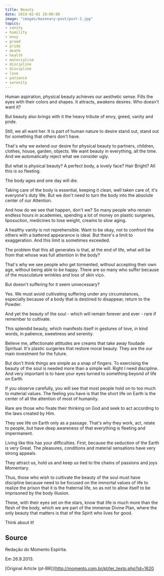 ```yaml
---
title: Beauty
date: 2019-02-01 19:00:00
image: "images/masonary-post/post-2.jpg"
topics: 
- vanity
- humility
- envy
- greed
- pride
- death
- health
- materialism
- discipline
- discipline
- love
- patience
- serenity
---
```


Human aspiration, physical beauty achieves our aesthetic sense. Fills
the eyes with their colors and shapes. It attracts, awakens desires. Who doesn't want it?

But beauty also brings with it the heavy tribute of envy, greed,
vanity and pride.

Still, we all want her. It is part of human nature to desire
stand out, stand out for something that others don't have.

That's why we extend our desire for physical beauty to partners, children,
clothes, house, garden, objects. We want beauty in everything, all the time. And
we automatically reject what we consider ugly.

But what is physical beauty? A perfect body, a lovely face? Hair
Bright? All this is so fleeting.

The body ages and one day will die.

Taking care of the body is essential, keeping it clean, well taken care of, it's everyone's duty
We. But we don't need to turn the body into the absolute center of our
Attention.

And how do we see that happen, don't we? So many people who remain endless hours in
academies, spending a lot of money on plastic surgeries, liposuction,
medicines to lose weight, creams to slow aging.

A healthy vanity is not reprehensible. Want to be okay, not to confront the others
with a battered appearance is ideal. But there's a limit to exaggeration. And
this limit is sometimes exceeded.

The problem that this all generates is that, at the end of life, what will be from that whose
was full attention in the body?

That's why we see people who get tormented, without accepting their own
age, without being able to be happy. There are so many who suffer because of the musculature
wrinkles and loss of skin viço.

But doesn't suffering for it seem unnecessary?

Yes. We must avoid cultivating suffering under any circumstances,
especially because of a body that is destined to disappear, return to the
Powder.

And yet the beauty of the soul - which will remain forever and ever - rare if
remember to cultivate.

This splendid beauty, which manifests itself in gestures of love, in kind words,
in patience, sweetness and serenity.

Believe me, affectionate attitudes are creams that take away foudade
Spiritual. It's plastic surgeries that restore moral beauty. They are the
our main investment for the future.

But don't think things are simple as a snap of fingers. To
exercising the beauty of the soul is needed more than a simple will. Right
I need discipline. And very important is to have your eyes turned to something beyond
of life on Earth.

If you observe carefully, you will see that most people hold on to
too much to material values. The feeling you have is that the short life on Earth
is the center of all the attention of most of humanity.

Rare are those who fixate their thinking on God and seek to act according to the
laws created by Him.

They see life on Earth only as a passage. That's why they
work, act, relate to people, but have deep awareness of
that everything is fleeting and impermanent.

Living like this has your difficulties. First, because the seduction of the Earth is very
Great. The pleasures, conditions and material sensations have very strong appeals.

They attract us, hold us and keep us tied to the chains of passions and joys
Momentary.

Thus, those who wish to cultivate the beauty of the soul must have discipline because
need to be focused on the immortal values of life to realize the prison that
it is the fraternal life, so as not to allow itself to be imprisoned by the body illusion.

These, with their eyes set on the stars, know that life is much more than the
flesh of the body, which we are part of the immense Divine Plan, where the only beauty
that matters is that of the Spirit who lives for good.

Think about it!

## Source
Redação do Momento Espírita.

Em 26.9.2013.


[Original Article (pt-BR)](http://momento.com.br/pt/ler_texto.php?id=1620
